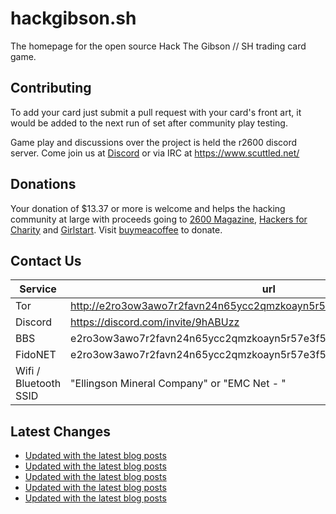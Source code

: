 # hackgibson.sh
The homepage for the open source Hack The Gibson // SH trading card game.


## Contributing

To add your card just submit a pull request with your card's front art, it would be added to the next run of set after community play testing.

Game play and discussions over the project is held the r2600 discord server. Come join us at [Discord](https://discord.com/invite/9hABUzz) or via IRC at https://www.scuttled.net/


## Donations

Your donation of $13.37 or more is welcome and helps the hacking community at large with proceeds going to [2600 Magazine](https://2600.com/), [Hackers for Charity](https://hackersforcharity.org) and [Girlstart](https://girlstart.org).  Visit [buymeacoffee](https://www.buymeacoffee.com/hackgibson.sh) to donate.


## Contact Us

Service | url
-|-
Tor | http://e2ro3ow3awo7r2favn24n65ycc2qmzkoayn5r57e3f56nvjwdcgg32ad.onion
Discord | https://discord.com/invite/9hABUzz
BBS | e2ro3ow3awo7r2favn24n65ycc2qmzkoayn5r57e3f56nvjwdcgg32ad.onion:23
FidoNET | e2ro3ow3awo7r2favn24n65ycc2qmzkoayn5r57e3f56nvjwdcgg32ad.onion:24554
Wifi / Bluetooth SSID | "Ellingson Mineral Company" or "EMC Net - <fidonet address>"

## Latest Changes
<!-- BLOG-POST-LIST:START -->
- [Updated with the latest blog posts](https://github.com/DFW2600/hackgibson.sh/commit/bf72d518d7c2f9d8e9bb489d8a928a0f1291fb12)
- [Updated with the latest blog posts](https://github.com/DFW2600/hackgibson.sh/commit/27776111e5f003a9da7aacb509859b60fbb73a54)
- [Updated with the latest blog posts](https://github.com/DFW2600/hackgibson.sh/commit/67a70f6e9f3d30fc2c8ea52222d1b4e8a282d346)
- [Updated with the latest blog posts](https://github.com/DFW2600/hackgibson.sh/commit/6ea9441ef2e9534f6c8e7be6db3c9c35fabbc9ea)
- [Updated with the latest blog posts](https://github.com/DFW2600/hackgibson.sh/commit/8aed6e2e3cf11361cae6c0788d449fe9674ccb13)
<!-- BLOG-POST-LIST:END -->
